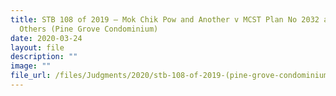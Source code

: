 ```yaml
---
title: STB 108 of 2019 – Mok Chik Pow and Another v MCST Plan No 2032 and 2
  Others (Pine Grove Condominium)
date: 2020-03-24
layout: file
description: ""
image: ""
file_url: /files/Judgments/2020/stb-108-of-2019-(pine-grove-condominium)-grounds-of-decision.pdf
---
```

